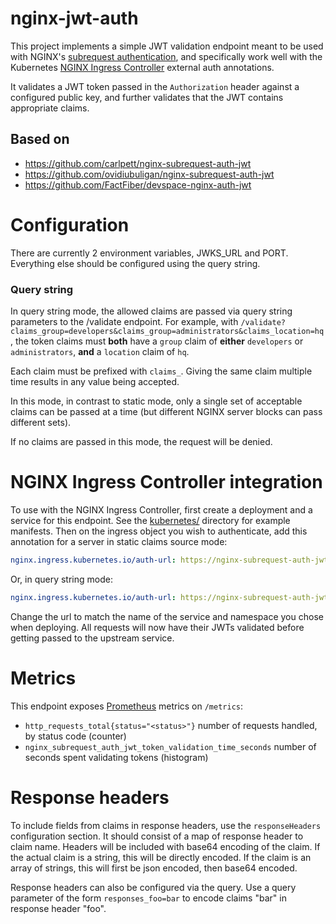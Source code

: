 # nginx-jwt-auth
This project implements a simple JWT validation endpoint meant to be used with NGINX's [subrequest authentication](https://docs.nginx.com/nginx/admin-guide/security-controls/configuring-subrequest-authentication/), and specifically work well with the Kubernetes [NGINX Ingress Controller](https://github.com/kubernetes/ingress-nginx) external auth annotations.

It validates a JWT token passed in the `Authorization` header against a configured public key, and further validates that the JWT contains appropriate claims.


## Based on

- https://github.com/carlpett/nginx-subrequest-auth-jwt
- https://github.com/ovidiubuligan/nginx-subrequest-auth-jwt
- https://github.com/FactFiber/devspace-nginx-auth-jwt


# Configuration

There are currently 2 environment variables, JWKS_URL and PORT. Everything else should be configured using the query string.

### Query string
In query string mode, the allowed claims are passed via query string parameters to the /validate endpoint. For example, with `/validate?claims_group=developers&claims_group=administrators&claims_location=hq`, the token claims must **both** have a `group` claim of **either** `developers` or `administrators`, **and** a `location` claim of `hq`.

Each claim must be prefixed with `claims_`. Giving the same claim multiple time results in any value being accepted.

In this mode, in contrast to static mode, only a single set of acceptable claims can be passed at a time (but different NGINX server blocks can pass different sets).

If no claims are passed in this mode, the request will be denied.

# NGINX Ingress Controller integration
To use with the NGINX Ingress Controller, first create a deployment and a service for this endpoint. See the [kubernetes/](kubernetes/) directory for example manifests. Then on the ingress object you wish to authenticate, add this annotation for a server in static claims source mode:

```yaml
nginx.ingress.kubernetes.io/auth-url: https://nginx-subrequest-auth-jwt.default.svc.cluster.local:8443/validate
```

Or, in query string mode:

```yaml
nginx.ingress.kubernetes.io/auth-url: https://nginx-subrequest-auth-jwt.default.svc.cluster.local:8443/validate?claims_group=developers
```

Change the url to match the name of the service and namespace you chose when deploying. All requests will now have their JWTs validated before getting passed to the upstream service.

# Metrics
This endpoint exposes [Prometheus](https://prometheus.io) metrics on `/metrics`:

- `http_requests_total{status="<status>"}` number of requests handled, by status code (counter)
- `nginx_subrequest_auth_jwt_token_validation_time_seconds` number of seconds spent validating tokens (histogram)

# Response headers

To include fields from claims in response headers, use the `responseHeaders` configuration section. It should consist of a map
of response header to claim name. Headers will be included with
base64 encoding of the claim. If the actual claim is a string,
this will be directly encoded. If the claim is an array of strings,
this will first be json encoded, then base64 encoded.

Response headers can also be configured via the query. Use a query
parameter of the form `responses_foo=bar` to encode claims "bar"
in response header "foo".